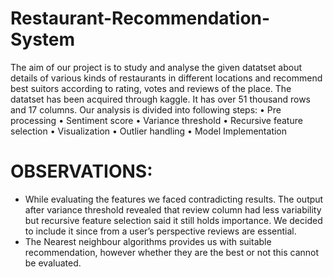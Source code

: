 # Restaurant-Recommendation-System

The aim of our project is to study and analyse the given datatset about details of various kinds of restaurants in different locations and recommend best suitors according to rating, votes and reviews of the place. The datatset has been acquired through kaggle. It has over 51 thousand rows and 17 columns. Our analysis is divided into following steps: 
•	Pre processing
•	Sentiment score
•	Variance threshold
•	Recursive feature selection
•	Visualization
•	Outlier handling
•	Model Implementation

# OBSERVATIONS: 
* While evaluating the features we faced contradicting results. The output after variance threshold revealed that review column had less variability but recursive feature selection said it still holds importance. We decided to include it since from a user’s perspective reviews are essential.
* The Nearest neighbour algorithms provides us with suitable recommendation, however whether they are the best or not this cannot be evaluated.


